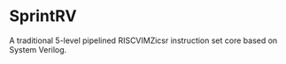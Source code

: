 # SprintRV
A traditional 5-level pipelined RISCVIMZicsr instruction set core based on System Verilog.
